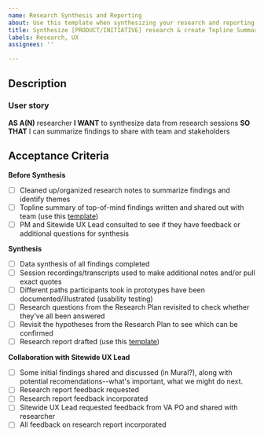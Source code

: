 ```yaml
---
name: Research Synthesis and Reporting
about: Use this template when synthesizing your research and reporting the topline findings.
title: Synthesize [PRODUCT/INITIATIVE] research & create Topline Summary
labels: Research, UX
assignees: ''

---
```


## Description

### User story

**AS A(N)** researcher
**I WANT** to synthesize data from research sessions
**SO THAT** I can summarize findings to share with team and stakeholders

## Acceptance Criteria

**Before Synthesis**
- [ ] Cleaned up/organized research notes to summarize findings and identify themes
- [ ] Topline summary of top-of-mind findings written and shared out with team (use this [template](https://github.com/department-of-veterans-affairs/va.gov-team/blob/master/platform/research/sharing-research/topline-summary-template.md))
- [ ] PM and Sitewide UX Lead consulted to see if they have feedback or additional questions for synthesis

**Synthesis**
- [ ] Data synthesis of all findings completed
- [ ] Session recordings/transcripts used to make additional notes and/or pull exact quotes
- [ ] Different paths participants took in prototypes have been documented/illustrated (usability testing)
- [ ] Research questions from the Research Plan revisited to check whether they've all been answered
- [ ] Revisit the hypotheses from the Research Plan to see which can be confirmed
- [ ] Research report drafted (use this [template](https://github.com/department-of-veterans-affairs/va.gov-team/blob/master/platform/research/sharing-research/research-findings-template.md))

**Collaboration with Sitewide UX Lead**
- [ ] Some initial findings shared and discussed (in Mural?), along with potential recomendations--what's important, what we might do next.
- [ ] Research report feedback requested
- [ ] Research report feedback incorporated
- [ ] Sitewide UX Lead requested feedback from VA PO and shared with researcher
- [ ] All feedback on research report incorporated 
